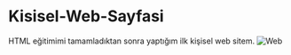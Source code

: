 # Kisisel-Web-Sayfasi
HTML eğitimimi tamamladıktan sonra yaptığım ilk kişisel web sitem.
![Web ](https://user-images.githubusercontent.com/108415717/230714650-d42a69d2-ce69-4875-83dc-426c7de1bf65.png)



